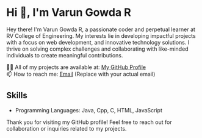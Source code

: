 # Hi 👋, I'm Varun Gowda R

Hey there! I'm Varun Gowda R, a passionate coder and perpetual learner at RV College of Engineering. My interests lie in developing impactful projects with a focus on web development, and innovative technology solutions. I thrive on solving complex challenges and collaborating with like-minded individuals to create meaningful contributions.

👨‍💻 All of my projects are available at: [My GitHub Profile](https://github.com/GowdaVarun)  
📫 How to reach me: [Email](varungowdar2004@gmail.com) (Replace with your actual email)  

## Skills
- Programming Languages: Java, Cpp, C, HTML, JavaScript

Thank you for visiting my GitHub profile! Feel free to reach out for collaboration or inquiries related to my projects.
